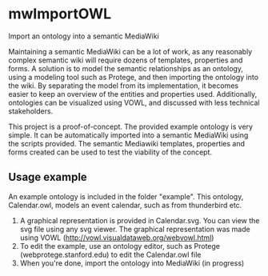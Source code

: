 # mwImportOWL
Import an ontology into a semantic MediaWiki

Maintaining a semantic MediaWiki can be a lot of work, as any reasonably complex semantic wiki will require dozens of templates, properties and forms.
A solution is to model the semantic relationships as an ontology, using a modeling tool such as Protege, and then importing the ontology into the wiki.
By separating the model from its implementation, it becomes easier to keep an overview of the entities and properties used. 
Additionally, ontologies can be visualized using VOWL, and discussed with less technical stakeholders. 

This project is a proof-of-concept. The provided example ontology is very simple. It can be automatically imported into a semantic MediaWiki using the scripts provided. 
The semantic Mediawiki templates, properties and forms created can be used to test the viability of the concept.

## Usage example
An example ontology is included in the folder "example". This ontology, Calendar.owl, models an event calendar, such as from thunderbird etc. 

1. A graphical representation is provided in Calendar.svg. You can view the svg file using any svg viewer. 
The graphical representation was made using VOWL (http://vowl.visualdataweb.org/webvowl.html)
2. To edit the example, use an ontology editor, such as Protege (webprotege.stanford.edu) to edit the Calendar.owl file
3. When you're done, import the ontology into MediaWiki (in progress)
